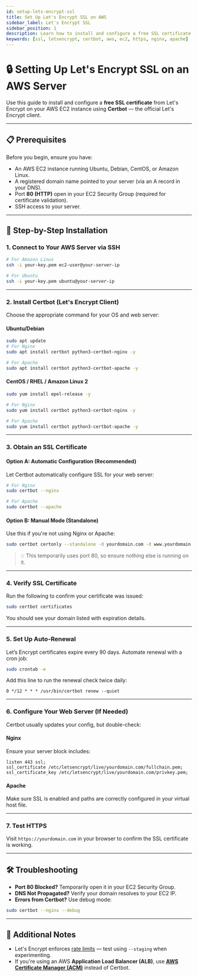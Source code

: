 ```yaml
---
id: setup-lets-encrypt-ssl
title: Set Up Let's Encrypt SSL on AWS
sidebar_label: Let's Encrypt SSL
sidebar_position: 1
description: Learn how to install and configure a free SSL certificate on an AWS EC2 server using Certbot and Let's Encrypt.
keywords: [ssl, letsencrypt, certbot, aws, ec2, https, nginx, apache]
---
```


# 🔒 Setting Up Let's Encrypt SSL on an AWS Server

Use this guide to install and configure a **free SSL certificate** from Let's Encrypt on your AWS EC2 instance using **Certbot** — the official Let's Encrypt client.

---

## 📋 Prerequisites

Before you begin, ensure you have:

- An AWS EC2 instance running Ubuntu, Debian, CentOS, or Amazon Linux.
- A registered domain name pointed to your server (via an A record in your DNS).
- Port **80 (HTTP)** open in your EC2 Security Group (required for certificate validation).
- SSH access to your server.

---

## 🚀 Step-by-Step Installation

### 1. Connect to Your AWS Server via SSH

```bash
# For Amazon Linux
ssh -i your-key.pem ec2-user@your-server-ip

# For Ubuntu
ssh -i your-key.pem ubuntu@your-server-ip
```

---

### 2. Install Certbot (Let's Encrypt Client)

Choose the appropriate command for your OS and web server:

#### Ubuntu/Debian

```bash
sudo apt update
# For Nginx
sudo apt install certbot python3-certbot-nginx -y

# For Apache
sudo apt install certbot python3-certbot-apache -y
```

#### CentOS / RHEL / Amazon Linux 2

```bash
sudo yum install epel-release -y

# For Nginx
sudo yum install certbot python3-certbot-nginx -y

# For Apache
sudo yum install certbot python3-certbot-apache -y
```

---

### 3. Obtain an SSL Certificate

#### Option A: Automatic Configuration (Recommended)

Let Certbot automatically configure SSL for your web server:

```bash
# For Nginx
sudo certbot --nginx

# For Apache
sudo certbot --apache
```

#### Option B: Manual Mode (Standalone)

Use this if you're not using Nginx or Apache:

```bash
sudo certbot certonly --standalone -d yourdomain.com -d www.yourdomain.com
```

> 💡 This temporarily uses port 80, so ensure nothing else is running on it.

---

### 4. Verify SSL Certificate

Run the following to confirm your certificate was issued:

```bash
sudo certbot certificates
```

You should see your domain listed with expiration details.

---

### 5. Set Up Auto-Renewal

Let’s Encrypt certificates expire every 90 days. Automate renewal with a cron job:

```bash
sudo crontab -e
```

Add this line to run the renewal check twice daily:

```cron
0 */12 * * * /usr/bin/certbot renew --quiet
```

---

### 6. Configure Your Web Server (If Needed)

Certbot usually updates your config, but double-check:

#### Nginx

Ensure your server block includes:

```nginx
listen 443 ssl;
ssl_certificate /etc/letsencrypt/live/yourdomain.com/fullchain.pem;
ssl_certificate_key /etc/letsencrypt/live/yourdomain.com/privkey.pem;
```

#### Apache

Make sure SSL is enabled and paths are correctly configured in your virtual host file.

---

### 7. Test HTTPS

Visit `https://yourdomain.com` in your browser to confirm the SSL certificate is working.

---

## 🛠 Troubleshooting

- **Port 80 Blocked?** Temporarily open it in your EC2 Security Group.
- **DNS Not Propagated?** Verify your domain resolves to your EC2 IP.
- **Errors from Certbot?** Use debug mode:

```bash
sudo certbot --nginx --debug
```

---

## 📌 Additional Notes

- Let's Encrypt enforces [rate limits](https://letsencrypt.org/docs/rate-limits/) — test using `--staging` when experimenting.
- If you're using an AWS **Application Load Balancer (ALB)**, use **[AWS Certificate Manager (ACM)](https://aws.amazon.com/certificate-manager/)** instead of Certbot.

